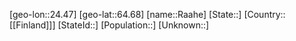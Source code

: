 ﻿---
location: [64.68,24.47]
mapzoom: [7,12] 
mapmarker: city 
type: City
tags:
- geo/City


SpocWebEntityId: 33588
isDeleted: false
confidential: public

---
[geo-lon::24.47]
[geo-lat::64.68]
[name::Raahe]
[State::]
[Country::[[Finland]]]
[StateId::]
[Population::]
[Unknown::]

